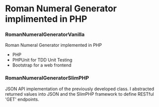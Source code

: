 # Roman Numeral Generator implimented in PHP

### RomanNumeralGeneratorVanilla

Roman Numeral Generator implemented in PHP

- PHP
- PHPUnit for TDD Unit Testing
- Bootstrap for a web frontend

### RomanNumeralGeneratorSlimPHP

JSON API implementation of the previously developed class. I abstracted returned values into JSON and the SlimPHP framework to define RESTful 'GET' endpoints.
